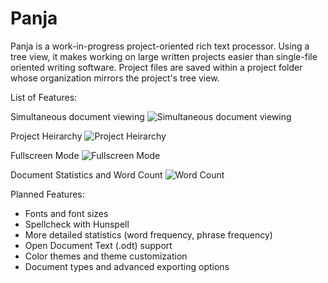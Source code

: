 # Panja
Panja is a work-in-progress project-oriented rich text processor. Using a tree view, it makes working on large written projects easier than single-file oriented writing software. Project files are saved within a project folder whose organization mirrors the project's tree view.

List of Features:

Simultaneous document viewing
![Simultaneous document viewing](http://a.pomf.se/wuyzly.png)

Project Heirarchy
![Project Heirarchy](http://a.pomf.se/ssewxl.png)

Fullscreen Mode
![Fullscreen Mode](http://a.pomf.se/upsdwg.png)

Document Statistics and Word Count
![Word Count](http://a.pomf.se/kvmlja.png)

Planned Features:

- Fonts and font sizes
- Spellcheck with Hunspell
- More detailed statistics (word frequency, phrase frequency)
- Open Document Text (.odt) support
- Color themes and theme customization
- Document types and advanced exporting options
